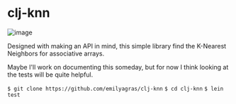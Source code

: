 # clj-knn

![image](https://user-images.githubusercontent.com/8107614/44235589-56593800-a1aa-11e8-8048-d5908c59a825.png)

Designed with making an API in mind, this simple library find the K-Nearest Neighbors for associative arrays.

Maybe I'll work on documenting this someday, but for now I think looking at the tests will be quite helpful.

`$ git clone https://github.com/emilyagras/clj-knn`
`$ cd clj-knn`
`$ lein test`

